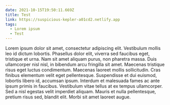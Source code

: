 ```yaml
---
date: 2021-10-15T19:50:11.669Z
title: Test
link: https://suspicious-kepler-a01cd2.netlify.app
tags:
  - Lorem ipsum
  - Test
---
```

Lorem ipsum dolor sit amet, consectetur adipiscing elit. Vestibulum mollis leo id dictum lobortis. Phasellus dolor elit, viverra sed faucibus eget, tristique et urna. Nam sit amet aliquam purus, non pharetra massa. Duis ullamcorper nisl nisl, in bibendum arcu fringilla sit amet. Maecenas tristique risus eget luctus condimentum. Maecenas laoreet mollis sollicitudin. Cras finibus elementum velit eget pellentesque. Suspendisse et dui euismod, lobortis libero id, accumsan ipsum. Interdum et malesuada fames ac ante ipsum primis in faucibus. Vestibulum vitae tellus at ex tempus ullamcorper. Sed a nisl egestas velit imperdiet aliquam. Mauris et nulla pellentesque, pretium risus sed, blandit elit. Morbi sit amet laoreet augue.
